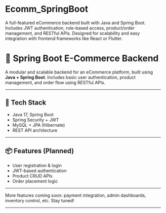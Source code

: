 # Ecomm_SpringBoot
A full-featured eCommerce backend built with Java and Spring Boot. Includes JWT authentication, role-based access, product/order management, and RESTful APIs. Designed for scalability and easy integration with frontend frameworks like React or Flutter.

# 🛒 Spring Boot E-Commerce Backend

A modular and scalable backend for an eCommerce platform, built using **Java + Spring Boot**. Includes basic user authentication, product management, and order flow using RESTful APIs.

---

## 🚀 Tech Stack

- Java 17, Spring Boot
- Spring Security + JWT
- MySQL + JPA (Hibernate)
- REST API architecture

---

## 📦 Features (Planned)

- User registration & login
- JWT-based authentication
- Product CRUD APIs
- Order placement logic

---

More features coming soon: payment integration, admin dashboards, inventory control, etc. Stay tuned!

---
